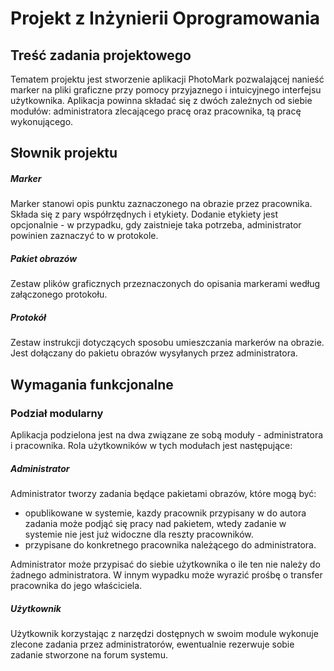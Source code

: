 # Projekt z Inżynierii Oprogramowania

## Treść zadania projektowego

Tematem projektu jest stworzenie aplikacji PhotoMark pozwalającej nanieść marker na pliki graficzne przy pomocy przyjaznego i intuicyjnego interfejsu użytkownika. Aplikacja powinna składać się z dwóch zależnych od siebie modułów: administratora zlecającego pracę oraz pracownika, tą pracę wykonującego.

## Słownik projektu

##### Marker

Marker stanowi opis punktu zaznaczonego na obrazie przez pracownika. Składa się z pary współrzędnych i etykiety. Dodanie etykiety jest opcjonalnie - w przypadku, gdy zaistnieje taka potrzeba, administrator powinien zaznaczyć to w protokole.

##### Pakiet obrazów

Zestaw plików graficznych przeznaczonych do opisania markerami według załączonego protokołu.

##### Protokół

Zestaw instrukcji dotyczących sposobu umieszczania markerów na obrazie. Jest dołączany do pakietu obrazów wysyłanych przez administratora.

## Wymagania funkcjonalne

### Podział modularny

Aplikacja podzielona jest na dwa związane ze sobą moduły - administratora i pracownika. Rola użytkowników w tych modułach jest następujące:

##### Administrator

Administrator tworzy zadania będące pakietami obrazów, które mogą być:

* opublikowane w systemie, kazdy pracownik przypisany w do autora zadania może podjąć się pracy nad pakietem, wtedy zadanie w systemie nie jest już widoczne dla reszty pracowników.
* przypisane do konkretnego pracownika należącego do administratora.

Administrator może przypisać do siebie użytkownika o ile ten nie należy do żadnego administratora. W innym wypadku może wyrazić prośbę o transfer pracownika do jego właściciela.

##### Użytkownik

Użytkownik korzystając z narzędzi dostępnych w swoim module wykonuje zlecone zadania przez administratorów, ewentualnie rezerwuje sobie zadanie stworzone na forum systemu.
